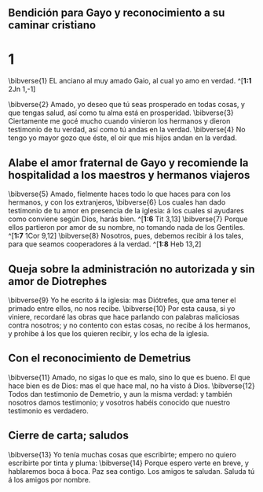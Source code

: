## Bendición para Gayo y reconocimiento a su caminar cristiano
# 1 
\bibverse{1} EL anciano al muy amado Gaio, al cual yo amo en verdad. ^[**1:1** 2Jn 1,-1] 


\bibverse{2} Amado, yo deseo que tú seas prosperado en todas cosas, y que tengas salud, así como tu alma está en prosperidad. \bibverse{3} Ciertamente me gocé mucho cuando vinieron los hermanos y dieron testimonio de tu verdad, así como tú andas en la verdad. \bibverse{4} No tengo yo mayor gozo que éste, el oir que mis hijos andan en la verdad. 

## Alabe el amor fraternal de Gayo y recomiende la hospitalidad a los maestros y hermanos viajeros
\bibverse{5} Amado, fielmente haces todo lo que haces para con los hermanos, y con los extranjeros, \bibverse{6} Los cuales han dado testimonio de tu amor en presencia de la iglesia: á los cuales si ayudares como conviene según Dios, harás bien. ^[**1:6** Tit 3,13] \bibverse{7} Porque ellos partieron por amor de su nombre, no tomando nada de los Gentiles. ^[**1:7** 1Cor 9,12] \bibverse{8} Nosotros, pues, debemos recibir á los tales, para que seamos cooperadores á la verdad. ^[**1:8** Heb 13,2] 
  

## Queja sobre la administración no autorizada y sin amor de Diotrephes
\bibverse{9} Yo he escrito á la iglesia: mas Diótrefes, que ama tener el primado entre ellos, no nos recibe. \bibverse{10} Por esta causa, si yo viniere, recordaré las obras que hace parlando con palabras maliciosas contra nosotros; y no contento con estas cosas, no recibe á los hermanos, y prohibe á los que los quieren recibir, y los echa de la iglesia. 

## Con el reconocimiento de Demetrius
\bibverse{11} Amado, no sigas lo que es malo, sino lo que es bueno. El que hace bien es de Dios: mas el que hace mal, no ha visto á Dios. \bibverse{12} Todos dan testimonio de Demetrio, y aun la misma verdad: y también nosotros damos testimonio; y vosotros habéis conocido que nuestro testimonio es verdadero. 

## Cierre de carta; saludos
\bibverse{13} Yo tenía muchas cosas que escribirte; empero no quiero escribirte por tinta y pluma: \bibverse{14} Porque espero verte en breve, y hablaremos boca á boca. Paz sea contigo. Los amigos te saludan. Saluda tú á los amigos por nombre. 